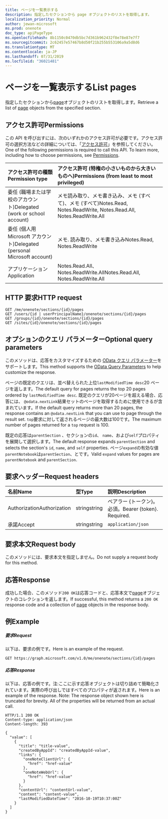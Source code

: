```yaml
---
title: ページを一覧表示する
description: 指定したセクションから page オブジェクトのリストを取得します。
localization_priority: Normal
author: jewan-microsoft
ms.prod: onenote
doc_type: apiPageType
ms.openlocfilehash: 8b1150c0470db5bc7d361b962432f8e78e87e7f7
ms.sourcegitcommit: 2c62457e57467b8d50f21b255b553106a9a5d8d6
ms.translationtype: MT
ms.contentlocale: ja-JP
ms.lasthandoff: 07/31/2019
ms.locfileid: "36021481"
---
```

# <a name="list-pages"></a><span data-ttu-id="89dbf-103">ページを一覧表示する</span><span class="sxs-lookup"><span data-stu-id="89dbf-103">List pages</span></span>

<span data-ttu-id="89dbf-104">指定したセクションから[page](../resources/page.md)オブジェクトのリストを取得します。</span><span class="sxs-lookup"><span data-stu-id="89dbf-104">Retrieve a list of [page](../resources/page.md) objects from the specified section.</span></span>
## <a name="permissions"></a><span data-ttu-id="89dbf-105">アクセス許可</span><span class="sxs-lookup"><span data-stu-id="89dbf-105">Permissions</span></span>
<span data-ttu-id="89dbf-p101">この API を呼び出すには、次のいずれかのアクセス許可が必要です。アクセス許可の選択方法などの詳細については、「[アクセス許可](/graph/permissions-reference)」を参照してください。</span><span class="sxs-lookup"><span data-stu-id="89dbf-p101">One of the following permissions is required to call this API. To learn more, including how to choose permissions, see [Permissions](/graph/permissions-reference).</span></span>

|<span data-ttu-id="89dbf-108">アクセス許可の種類</span><span class="sxs-lookup"><span data-stu-id="89dbf-108">Permission type</span></span>      | <span data-ttu-id="89dbf-109">アクセス許可 (特権の小さいものから大きいものへ)</span><span class="sxs-lookup"><span data-stu-id="89dbf-109">Permissions (from least to most privileged)</span></span>              |
|:--------------------|:---------------------------------------------------------|
|<span data-ttu-id="89dbf-110">委任 (職場または学校のアカウント)</span><span class="sxs-lookup"><span data-stu-id="89dbf-110">Delegated (work or school account)</span></span> | <span data-ttu-id="89dbf-111">メモ読み取り、メモ書き込み、メモ (すべて)、メモ (すべて)</span><span class="sxs-lookup"><span data-stu-id="89dbf-111">Notes.Read, Notes.ReadWrite, Notes.Read.All, Notes.ReadWrite.All</span></span>    |
|<span data-ttu-id="89dbf-112">委任 (個人用 Microsoft アカウント)</span><span class="sxs-lookup"><span data-stu-id="89dbf-112">Delegated (personal Microsoft account)</span></span> | <span data-ttu-id="89dbf-113">メモ. 読み取り、メモ書き込み</span><span class="sxs-lookup"><span data-stu-id="89dbf-113">Notes.Read, Notes.ReadWrite</span></span>    |
|<span data-ttu-id="89dbf-114">アプリケーション</span><span class="sxs-lookup"><span data-stu-id="89dbf-114">Application</span></span> | <span data-ttu-id="89dbf-115">Notes.Read.All、Notes.ReadWrite.All</span><span class="sxs-lookup"><span data-stu-id="89dbf-115">Notes.Read.All, Notes.ReadWrite.All</span></span> |

## <a name="http-request"></a><span data-ttu-id="89dbf-116">HTTP 要求</span><span class="sxs-lookup"><span data-stu-id="89dbf-116">HTTP request</span></span>
<!-- { "blockType": "ignored" } -->
```http
GET /me/onenote/sections/{id}/pages
GET /users/{id | userPrincipalName}/onenote/sections/{id}/pages
GET /groups/{id}/onenote/sections/{id}/pages
GET /sites/{id}/onenote/sections/{id}/pages
```
## <a name="optional-query-parameters"></a><span data-ttu-id="89dbf-117">オプションのクエリ パラメーター</span><span class="sxs-lookup"><span data-stu-id="89dbf-117">Optional query parameters</span></span>
<span data-ttu-id="89dbf-118">このメソッドは、応答をカスタマイズするための [OData クエリ パラメーター](https://developer.microsoft.com/graph/docs/concepts/query_parameters)をサポートします。</span><span class="sxs-lookup"><span data-stu-id="89dbf-118">This method supports the [OData Query Parameters](https://developer.microsoft.com/graph/docs/concepts/query_parameters) to help customize the response.</span></span>

<span data-ttu-id="89dbf-119">ページの既定のクエリは、並べ替えられた上位`lastModifiedTime desc`20 ページを返します。</span><span class="sxs-lookup"><span data-stu-id="89dbf-119">The default query for pages returns the top 20 pages ordered by `lastModifiedTime desc`.</span></span> <span data-ttu-id="89dbf-120">既定のクエリが20ページを超える場合、応答には、 `@odata.nextLink`結果セットのページを取得するために使用できるが含まれています。</span><span class="sxs-lookup"><span data-stu-id="89dbf-120">If the default query returns more than 20 pages, the response contains an `@odata.nextLink` that you can use to page through the result set.</span></span> <span data-ttu-id="89dbf-121">`top`要求に対して返されるページの最大数は100です。</span><span class="sxs-lookup"><span data-stu-id="89dbf-121">The maximum number of pages returned for a `top` request is 100.</span></span>

<span data-ttu-id="89dbf-122">既定の応答は`parentSection` 、セクションの`id`、 `name`、および`self`プロパティを展開して選択します。</span><span class="sxs-lookup"><span data-stu-id="89dbf-122">The default response expands `parentSection` and selects the section's `id`, `name`, and `self` properties.</span></span> <span data-ttu-id="89dbf-123">ページ`expand`の有効な値`parentNotebook`は`parentSection`、とです。</span><span class="sxs-lookup"><span data-stu-id="89dbf-123">Valid `expand` values for pages are `parentNotebook` and `parentSection`.</span></span>

## <a name="request-headers"></a><span data-ttu-id="89dbf-124">要求ヘッダー</span><span class="sxs-lookup"><span data-stu-id="89dbf-124">Request headers</span></span>
| <span data-ttu-id="89dbf-125">名前</span><span class="sxs-lookup"><span data-stu-id="89dbf-125">Name</span></span>       | <span data-ttu-id="89dbf-126">型</span><span class="sxs-lookup"><span data-stu-id="89dbf-126">Type</span></span> | <span data-ttu-id="89dbf-127">説明</span><span class="sxs-lookup"><span data-stu-id="89dbf-127">Description</span></span>|
|:-----------|:------|:----------|
| <span data-ttu-id="89dbf-128">Authorization</span><span class="sxs-lookup"><span data-stu-id="89dbf-128">Authorization</span></span>  | <span data-ttu-id="89dbf-129">string</span><span class="sxs-lookup"><span data-stu-id="89dbf-129">string</span></span>  | <span data-ttu-id="89dbf-p104">ベアラー {トークン}。必須。</span><span class="sxs-lookup"><span data-stu-id="89dbf-p104">Bearer {token}. Required.</span></span> |
| <span data-ttu-id="89dbf-132">承諾</span><span class="sxs-lookup"><span data-stu-id="89dbf-132">Accept</span></span> | <span data-ttu-id="89dbf-133">string</span><span class="sxs-lookup"><span data-stu-id="89dbf-133">string</span></span> | `application/json` |

## <a name="request-body"></a><span data-ttu-id="89dbf-134">要求本文</span><span class="sxs-lookup"><span data-stu-id="89dbf-134">Request body</span></span>
<span data-ttu-id="89dbf-135">このメソッドには、要求本文を指定しません。</span><span class="sxs-lookup"><span data-stu-id="89dbf-135">Do not supply a request body for this method.</span></span>

## <a name="response"></a><span data-ttu-id="89dbf-136">応答</span><span class="sxs-lookup"><span data-stu-id="89dbf-136">Response</span></span>

<span data-ttu-id="89dbf-137">成功した場合、このメソッド`200 OK`は応答コードと、応答本文で[page](../resources/page.md)オブジェクトのコレクションを返します。</span><span class="sxs-lookup"><span data-stu-id="89dbf-137">If successful, this method returns a `200 OK` response code and a collection of [page](../resources/page.md) objects in the response body.</span></span>
## <a name="example"></a><span data-ttu-id="89dbf-138">例</span><span class="sxs-lookup"><span data-stu-id="89dbf-138">Example</span></span>
##### <a name="request"></a><span data-ttu-id="89dbf-139">要求</span><span class="sxs-lookup"><span data-stu-id="89dbf-139">Request</span></span>
<span data-ttu-id="89dbf-140">以下は、要求の例です。</span><span class="sxs-lookup"><span data-stu-id="89dbf-140">Here is an example of the request.</span></span>
<!-- { "blockType": "ignored" } -->
```http
GET https://graph.microsoft.com/v1.0/me/onenote/sections/{id}/pages
```
##### <a name="response"></a><span data-ttu-id="89dbf-141">応答</span><span class="sxs-lookup"><span data-stu-id="89dbf-141">Response</span></span>
<span data-ttu-id="89dbf-p105">以下は、応答の例です。注:ここに示す応答オブジェクトは切り詰めて簡略化されています。実際の呼び出しではすべてのプロパティが返されます。</span><span class="sxs-lookup"><span data-stu-id="89dbf-p105">Here is an example of the response. Note: The response object shown here is truncated for brevity. All of the properties will be returned from an actual call. </span></span><!-- { "blockType": "ignored" } -->
```http
HTTP/1.1 200 OK
Content-type: application/json
Content-length: 393

{
  "value": [
    {
      "title": "title-value",
      "createdByAppId": "createdByAppId-value",
      "links": {
        "oneNoteClientUrl": {
          "href": "href-value"
        },
        "oneNoteWebUrl": {
          "href": "href-value"
        }
      },
      "contentUrl": "contentUrl-value",
      "content": "content-value",
      "lastModifiedDateTime": "2016-10-19T10:37:00Z"
    }
  ]
}
```

<!-- uuid: 8fcb5dbc-d5aa-4681-8e31-b001d5168d79
2015-10-25 14:57:30 UTC -->
<!-- {
  "type": "#page.annotation",
  "description": "List pages",
  "keywords": "",
  "section": "documentation",
  "tocPath": ""
}-->
